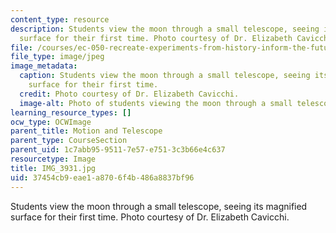 ```yaml
---
content_type: resource
description: Students view the moon through a small telescope, seeing its magnified
  surface for their first time. Photo courtesy of Dr. Elizabeth Cavicchi.
file: /courses/ec-050-recreate-experiments-from-history-inform-the-future-from-the-past-galileo-january-iap-2010/37454cb9eae1a8706f4b486a8837bf96_IMG_3931.jpg
file_type: image/jpeg
image_metadata:
  caption: Students view the moon through a small telescope, seeing its magnified
    surface for their first time.
  credit: Photo courtesy of Dr. Elizabeth Cavicchi.
  image-alt: Photo of students viewing the moon through a small telescope.
learning_resource_types: []
ocw_type: OCWImage
parent_title: Motion and Telescope
parent_type: CourseSection
parent_uid: 1c7abb95-9511-7e57-e751-3c3b66e4c637
resourcetype: Image
title: IMG_3931.jpg
uid: 37454cb9-eae1-a870-6f4b-486a8837bf96
---
```

Students view the moon through a small telescope, seeing its magnified surface for their first time. Photo courtesy of Dr. Elizabeth Cavicchi.

